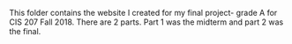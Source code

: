 This folder contains the website I created for my final project- grade A for CIS 207 Fall 2018. There are 2 parts. Part 1 was the midterm and part 2 was the final.
